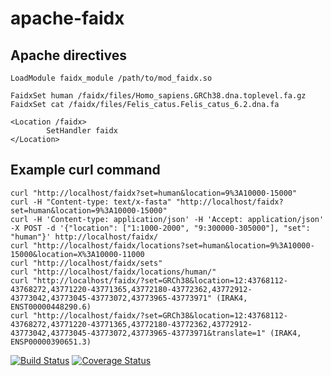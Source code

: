 # apache-faidx

## Apache directives

```
LoadModule faidx_module /path/to/mod_faidx.so

FaidxSet human /faidx/files/Homo_sapiens.GRCh38.dna.toplevel.fa.gz
FaidxSet cat /faidx/files/Felis_catus.Felis_catus_6.2.dna.fa

<Location /faidx>
        SetHandler faidx
</Location>

```

## Example curl command

```
curl "http://localhost/faidx?set=human&location=9%3A10000-15000"
curl -H "Content-type: text/x-fasta" "http://localhost/faidx?set=human&location=9%3A10000-15000"
curl -H 'Content-type: application/json' -H 'Accept: application/json' -X POST -d '{"location": ["1:1000-2000", "9:300000-305000"], "set": "human"}' http://localhost/faidx/
curl "http://localhost/faidx/locations?set=human&location=9%3A10000-15000&location=X%3A10000-11000
curl "http://localhost/faidx/sets"
curl "http://localhost/faidx/locations/human/"
curl "http://localhost/faidx/?set=GRCh38&location=12:43768112-43768272,43771220-43771365,43772180-43772362,43772912-43773042,43773045-43773072,43773965-43773971" (IRAK4, ENST00000448290.6)
curl "http://localhost/faidx/?set=GRCh38&location=12:43768112-43768272,43771220-43771365,43772180-43772362,43772912-43773042,43773045-43773072,43773965-43773971&translate=1" (IRAK4, ENSP00000390651.3)
```

[![Build Status](https://travis-ci.org/lairdm/apache-faidx.svg?branch=master)](https://travis-ci.org/lairdm/apache-faidx) [![Coverage Status](https://coveralls.io/repos/github/lairdm/apache-faidx/badge.svg?branch=master)](https://coveralls.io/github/lairdm/apache-faidx?branch=master)